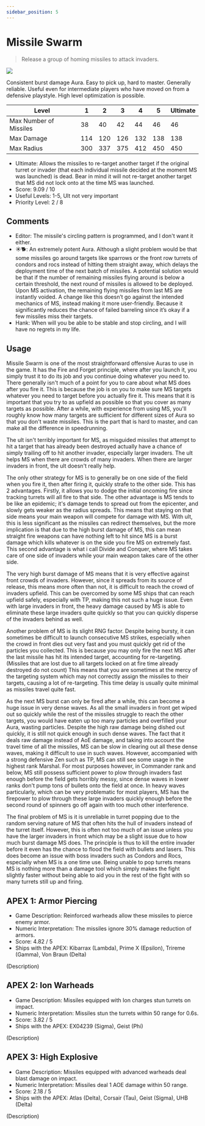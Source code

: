 ```yaml
---
sidebar_position: 5
---
```


# Missile Swarm

> Release a group of homing missiles to attack invaders.

<img src="/terms/ms.png" style={{zoom:1.25}}/>

Consistent burst damage Aura. Easy to pick up, hard to master. Generally reliable. Useful even for intermediate players who have moved on from a defensive playstyle. High level optimization is possible.

| Level                  | 1    | 2    | 3    | 4    | 5    | Ultimate |
| ---------------------- | ---- | ---- | ---- | ---- | ---- | -------- |
| Max Number of Missiles | 38   | 40   | 42   | 44   | 46   | 46       |
| Max Damage             | 114  | 120  | 126  | 132  | 138  | 138      |
| Max Radius             | 300  | 337  | 375  | 412  | 450  | 450      |

- Ultimate: Allows the missiles to re-target another target if the original turret or invader (that each individual missile decided at the moment MS was launched) is dead. Bear in mind it will not re-target another target that MS did not lock onto at the time MS was launched.
- Score: 9.09 / 10
- Useful Levels: 1-5, Ult not very important
- Priority Level: 2 / 8

## Comments

- Editor: The missile's circling pattern is programmed, and I don't want it either.
- ☀🐕: An extremely potent Aura. Although a slight problem would be that some missiles go around targets like sparrows or the front row turrets of condors and rocs instead of hitting them straight away, which delays the deployment time of the next batch of missiles. A potential solution would be that if the number of remaining missiles flying around is below a certain threshold, the next round of missiles is allowed to be deployed. Upon MS activation, the remaining flying missiles from last MS are instantly voided. A change like this doesn’t go against the intended mechanics of MS, instead making it more user-friendly. Because it significantly reduces the chance of failed barreling since it’s okay if a few missiles miss their targets.
- Hank: When will you be able to be stable and stop circling, and I will have no regrets in my life.

## Usage

Missile Swarm is one of the most straightforward offensive Auras to use in the game. It has the Fire and Forget principle, where after you launch it, you simply trust it to do its job and you continue doing whatever you need to. There generally isn't much of a point for you to care about what MS does after you fire it. This is because the job is on you to make sure MS targets whatever you need to target before you actually fire it. This means that it is important that you try to as upfield as possible so that you cover as many targets as possible. After a while, with experience from using MS, you'll roughly know how many targets are sufficient for different sizes of Aura so that you don't waste missiles. This is the part that is hard to master, and can make all the difference in speedrunning.

The ult isn't terribly important for MS, as misguided missiles that attempt to hit a target that has already been destroyed actually have a chance of simply trailing off to hit another invader, especially larger invaders. The ult helps MS when there are crowds of many invaders. When there are larger invaders in front, the ult doesn't really help.

The only other strategy for MS is to generally be on one side of the field when you fire it, then after firing it, quickly strafe to the other side. This has 2 advantages. Firstly, it allows you to dodge the initial oncoming fire since tracking turrets will all fire to that side. The other advantage is MS tends to be like an epidemic; it's damage tends to spread out from the epicenter, and slowly gets weaker as the radius spreads. This means that staying on that side means your main weapon will compete for damage with MS. With ult, this is less significant as the missiles can redirect themselves, but the more implication is that due to the high burst damage of MS, this can mean straight fire weapons can have nothing left to hit since MS is a burst damage which kills whatever is on the side you fire MS on extremely fast. This second advantage is what i call Divide and Conquer, where MS takes care of one side of invaders while your main weapon takes care of the other side.

The very high burst damage of MS means that it is very effective against front crowds of invaders. However, since it spreads from its source of release, this means more often than not, it is difficult to reach the crowd of invaders upfield. This can be overcomed by some MS ships that can reach upfield safely, especially with TP, making this not such a huge issue. Even with large invaders in front, the heavy damage caused by MS is able to eliminate these large invaders quite quickly so that you can quickly disperse of the invaders behind as well.

Another problem of MS is its slight RNG factor. Despite being bursty, it can sometimes be difficult to launch consecutive MS strikes, especially when the crowd in front dies out very fast and you must quickly get rid of the particles you collected. This is because you may only fire the next MS after the last missile has hit its intended target, accounting for re-targeting. (Missiles that are lost due to all targets locked on at fire time already destroyed do not count) This means that you are sometimes at the mercy of the targeting system which may not correctly assign the missiles to their targets, causing a lot of re-targeting. This time delay is usually quite minimal as missiles travel quite fast.

As the next MS burst can only be fired after a while, this can become a huge issue in very dense waves. As all the small invaders in front get wiped out so quickly while the rest of the missiles struggle to reach the other targets, you would have eaten up too many particles and overfilled your Aura, wasting particles. Despite the high raw damage being dished out quickly, it is still not quick enough in such dense waves. The fact that it deals raw damage instead of AoE damage, and taking into account the travel time of all the missiles, MS can be slow in clearing out all these dense waves, making it difficult to use in such waves. However, accompanied with a strong defensive Zen such as TP, MS can still see some usage in the highest rank Marshal. For most purposes however, in Commander rank and below, MS still possess sufficient power to plow through invaders fast enough before the field gets horribly messy, since dense waves in lower ranks don't pump tons of bullets onto the field at once. In heavy waves particularly, which can be very problematic for most players, MS has the firepower to plow through these large invaders quickly enough before the second round of spinners go off again with too much other interference.

The final problem of MS is it is unreliable in turret popping due to the random serving nature of MS that often hits the hull of invaders instead of the turret itself. However, this is often not too much of an issue unless you have the larger invaders in front which may be a slight issue due to how much burst damage MS does. The principle is thus to kill the entire invader before it even has the chance to flood the field with bullets and lasers. This does become an issue with boss invaders such as Condors and Rocs, especially when MS is a one time use. Being unable to pop turrets means MS is nothing more than a damage tool which simply makes the fight slightly faster without being able to aid you in the rest of the fight with so many turrets still up and firing.

## APEX 1: Armor Piercing

- Game Description: Reinforced warheads allow these missiles to pierce enemy armor.
- Numeric Interpretation: The missiles ignore 30% damage reduction of armors.
- Score: 4.82 / 5
- Ships with the APEX: Kibarrax (Lambda), Prime X (Epsilon), Trireme (Gamma), Von Braun (Delta)

(Description)

## APEX 2: Ion Warheads

- Game Description: Missiles equipped with Ion charges stun turrets on impact.
- Numeric Interpretation: Missiles stun the turrets within 50 range for 0.6s.
- Score: 3.82 / 5
- Ships with the APEX: EX04239 (Sigma), Geist (Phi)

(Description)

## APEX 3: High Explosive

- Game Description: Missiles equipped with advanced warheads deal blast damage on impact.
- Numeric Interpretation: Missiles deal 1 AOE damage within 50 range.
- Score: 2.18 / 5
- Ships with the APEX: Atlas (Delta), Corsair (Tau), Geist (Sigma), UHB (Delta)

(Description)


